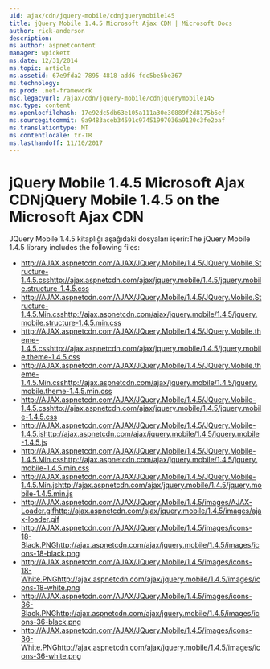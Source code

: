 ```yaml
---
uid: ajax/cdn/jquery-mobile/cdnjquerymobile145
title: jQuery Mobile 1.4.5 Microsoft Ajax CDN | Microsoft Docs
author: rick-anderson
description: 
ms.author: aspnetcontent
manager: wpickett
ms.date: 12/31/2014
ms.topic: article
ms.assetid: 67e9fda2-7895-4818-add6-fdc5be5be367
ms.technology: 
ms.prod: .net-framework
msc.legacyurl: /ajax/cdn/jquery-mobile/cdnjquerymobile145
msc.type: content
ms.openlocfilehash: 17e92dc5db63e105a111a30e30889f2d8175b6ef
ms.sourcegitcommit: 9a9483aceb34591c97451997036a9120c3fe2baf
ms.translationtype: MT
ms.contentlocale: tr-TR
ms.lasthandoff: 11/10/2017
---
```

<a name="jquery-mobile-145-on-the-microsoft-ajax-cdn"></a><span data-ttu-id="f1aea-102">jQuery Mobile 1.4.5 Microsoft Ajax CDN</span><span class="sxs-lookup"><span data-stu-id="f1aea-102">jQuery Mobile 1.4.5 on the Microsoft Ajax CDN</span></span>
====================
<span data-ttu-id="f1aea-103">JQuery Mobile 1.4.5 kitaplığı aşağıdaki dosyaları içerir:</span><span class="sxs-lookup"><span data-stu-id="f1aea-103">The jQuery Mobile 1.4.5 library includes the following files:</span></span>

- <span data-ttu-id="f1aea-104">http://AJAX.aspnetcdn.com/AJAX/JQuery.Mobile/1.4.5/JQuery.Mobile.Structure-1.4.5.css</span><span class="sxs-lookup"><span data-stu-id="f1aea-104">http://ajax.aspnetcdn.com/ajax/jquery.mobile/1.4.5/jquery.mobile.structure-1.4.5.css</span></span>
- <span data-ttu-id="f1aea-105">http://AJAX.aspnetcdn.com/AJAX/JQuery.Mobile/1.4.5/JQuery.Mobile.Structure-1.4.5.Min.css</span><span class="sxs-lookup"><span data-stu-id="f1aea-105">http://ajax.aspnetcdn.com/ajax/jquery.mobile/1.4.5/jquery.mobile.structure-1.4.5.min.css</span></span>
- <span data-ttu-id="f1aea-106">http://AJAX.aspnetcdn.com/AJAX/JQuery.Mobile/1.4.5/JQuery.Mobile.theme-1.4.5.css</span><span class="sxs-lookup"><span data-stu-id="f1aea-106">http://ajax.aspnetcdn.com/ajax/jquery.mobile/1.4.5/jquery.mobile.theme-1.4.5.css</span></span>
- <span data-ttu-id="f1aea-107">http://AJAX.aspnetcdn.com/AJAX/JQuery.Mobile/1.4.5/JQuery.Mobile.theme-1.4.5.Min.css</span><span class="sxs-lookup"><span data-stu-id="f1aea-107">http://ajax.aspnetcdn.com/ajax/jquery.mobile/1.4.5/jquery.mobile.theme-1.4.5.min.css</span></span>
- <span data-ttu-id="f1aea-108">http://AJAX.aspnetcdn.com/AJAX/JQuery.Mobile/1.4.5/JQuery.Mobile-1.4.5.css</span><span class="sxs-lookup"><span data-stu-id="f1aea-108">http://ajax.aspnetcdn.com/ajax/jquery.mobile/1.4.5/jquery.mobile-1.4.5.css</span></span>
- <span data-ttu-id="f1aea-109">http://AJAX.aspnetcdn.com/AJAX/JQuery.Mobile/1.4.5/JQuery.Mobile-1.4.5.js</span><span class="sxs-lookup"><span data-stu-id="f1aea-109">http://ajax.aspnetcdn.com/ajax/jquery.mobile/1.4.5/jquery.mobile-1.4.5.js</span></span>
- <span data-ttu-id="f1aea-110">http://AJAX.aspnetcdn.com/AJAX/JQuery.Mobile/1.4.5/JQuery.Mobile-1.4.5.Min.css</span><span class="sxs-lookup"><span data-stu-id="f1aea-110">http://ajax.aspnetcdn.com/ajax/jquery.mobile/1.4.5/jquery.mobile-1.4.5.min.css</span></span>
- <span data-ttu-id="f1aea-111">http://AJAX.aspnetcdn.com/AJAX/JQuery.Mobile/1.4.5/JQuery.Mobile-1.4.5.Min.js</span><span class="sxs-lookup"><span data-stu-id="f1aea-111">http://ajax.aspnetcdn.com/ajax/jquery.mobile/1.4.5/jquery.mobile-1.4.5.min.js</span></span>
- <span data-ttu-id="f1aea-112">http://AJAX.aspnetcdn.com/AJAX/JQuery.Mobile/1.4.5/images/AJAX-Loader.gif</span><span class="sxs-lookup"><span data-stu-id="f1aea-112">http://ajax.aspnetcdn.com/ajax/jquery.mobile/1.4.5/images/ajax-loader.gif</span></span>
- <span data-ttu-id="f1aea-113">http://AJAX.aspnetcdn.com/AJAX/JQuery.Mobile/1.4.5/images/icons-18-Black.PNG</span><span class="sxs-lookup"><span data-stu-id="f1aea-113">http://ajax.aspnetcdn.com/ajax/jquery.mobile/1.4.5/images/icons-18-black.png</span></span>
- <span data-ttu-id="f1aea-114">http://AJAX.aspnetcdn.com/AJAX/JQuery.Mobile/1.4.5/images/icons-18-White.PNG</span><span class="sxs-lookup"><span data-stu-id="f1aea-114">http://ajax.aspnetcdn.com/ajax/jquery.mobile/1.4.5/images/icons-18-white.png</span></span>
- <span data-ttu-id="f1aea-115">http://AJAX.aspnetcdn.com/AJAX/JQuery.Mobile/1.4.5/images/icons-36-Black.PNG</span><span class="sxs-lookup"><span data-stu-id="f1aea-115">http://ajax.aspnetcdn.com/ajax/jquery.mobile/1.4.5/images/icons-36-black.png</span></span>
- <span data-ttu-id="f1aea-116">http://AJAX.aspnetcdn.com/AJAX/JQuery.Mobile/1.4.5/images/icons-36-White.PNG</span><span class="sxs-lookup"><span data-stu-id="f1aea-116">http://ajax.aspnetcdn.com/ajax/jquery.mobile/1.4.5/images/icons-36-white.png</span></span>
